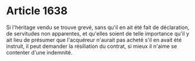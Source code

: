 # Article 1638

Si l'héritage vendu se trouve grevé, sans qu'il en ait été fait de déclaration, de servitudes non apparentes, et qu'elles soient de telle importance qu'il y ait lieu de présumer que l'acquéreur n'aurait pas acheté s'il en avait été instruit, il peut demander la résiliation du contrat, si mieux il n'aime se contenter d'une indemnité.